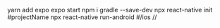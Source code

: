 yarn add expo
expo start
npm i gradle --save-dev
npx react-native init #projectName
npx react-native run-android #/ios //
